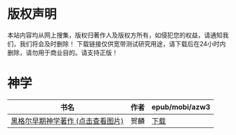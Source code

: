 # 版权声明

本站内容均从网上搜集，版权归著作人及版权方所有，如侵犯您的权益，请通知我们，我们将会及时删除！ 下载链接仅供宽带测试研究用途，请下载后在24小时内删除，请勿用于商业目的。请支持正版！

# 神学

| 书名 | 作者 | epub/mobi/azw3 |
| --- | --- | --- |
| [黑格尔早期神学著作 (点击查看图片)](https://www.dushupai.com/attachment/2024/06/07/e83096227e675846.jpg) | 贺麟 | [下载](https://url89.ctfile.com/f/31084289-1357044037-106386?p=8866) |
